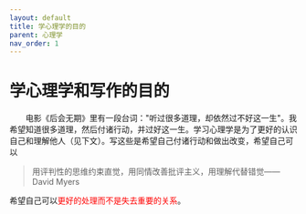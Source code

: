 ```yaml
---
layout: default
title: 学心理学的目的
parent: 心理学
nav_order: 1
---
```


# 学心理学和写作的目的  

&emsp;&emsp;电影《后会无期》里有一段台词："听过很多道理，却依然过不好这一生"。我希望知道很多道理，然后付诸行动，并过好这一生。学习心理学是为了更好的认识自己和理解他人（见下文）。写这些是希望自己付诸行动和做出改变，希望自己可以
>用评判性的思维约束直觉，用同情改善批评主义，用理解代替错觉——David Myers  

希望自己可以<font color=red>更好的处理而不是失去重要的关系</font>。
